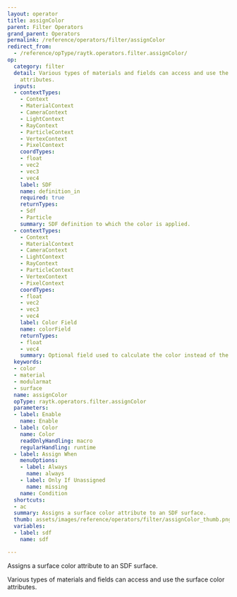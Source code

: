 ```yaml
---
layout: operator
title: assignColor
parent: Filter Operators
grand_parent: Operators
permalink: /reference/operators/filter/assignColor
redirect_from:
  - /reference/opType/raytk.operators.filter.assignColor/
op:
  category: filter
  detail: Various types of materials and fields can access and use the surface color
    attributes.
  inputs:
  - contextTypes:
    - Context
    - MaterialContext
    - CameraContext
    - LightContext
    - RayContext
    - ParticleContext
    - VertexContext
    - PixelContext
    coordTypes:
    - float
    - vec2
    - vec3
    - vec4
    label: SDF
    name: definition_in
    required: true
    returnTypes:
    - Sdf
    - Particle
    summary: SDF definition to which the color is applied.
  - contextTypes:
    - Context
    - MaterialContext
    - CameraContext
    - LightContext
    - RayContext
    - ParticleContext
    - VertexContext
    - PixelContext
    coordTypes:
    - float
    - vec2
    - vec3
    - vec4
    label: Color Field
    name: colorField
    returnTypes:
    - float
    - vec4
    summary: Optional field used to calculate the color instead of the `Color` parameter.
  keywords:
  - color
  - material
  - modularmat
  - surface
  name: assignColor
  opType: raytk.operators.filter.assignColor
  parameters:
  - label: Enable
    name: Enable
  - label: Color
    name: Color
    readOnlyHandling: macro
    regularHandling: runtime
  - label: Assign When
    menuOptions:
    - label: Always
      name: always
    - label: Only If Unassigned
      name: missing
    name: Condition
  shortcuts:
  - ac
  summary: Assigns a surface color attribute to an SDF surface.
  thumb: assets/images/reference/operators/filter/assignColor_thumb.png
  variables:
  - label: sdf
    name: sdf

---
```



Assigns a surface color attribute to an SDF surface.

Various types of materials and fields can access and use the surface color attributes.